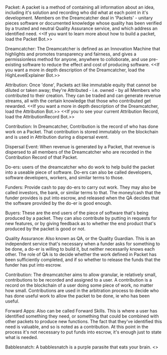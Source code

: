 Packet: A packet is a method of containing all information about an idea, including it's solution and recording who did what at each point in it's development. Members on the Dreamcatcher deal in 'Packets' - unitary pieces software or documented knowledge whose quality has been verified by a trusted and neutral Quality Assurance service, and which address an identified need.  <<If you want to learn more about how to build a packet, load the Packet Bot.>>

Dreamcatcher: The Dreamcatcher is defined as an Innovation Machine that highlights and promotes transparency and fairness, and gives a permissionless method for anyone, anywhere to colloborate, and use pre-existing software to reduce the effect and cost of producing software. <<If you want a more in depth description of the Dreamcatcher, load the HighLevelExplainer Bot.>>

Attribution: Once 'done', Packets act like immutable equity that cannot be diluted or taken away; they're Attributed - i.e. owned - by all Members who contributed to their creation. They can be traded and can generate revenue streams, all with the certain knowledge that those who contributed get rewarded. <<If you want a more in depth description of the Dreamcatcher, load the Attribution Bot.>> <<If you to see your current Attribution Record, load the AttributionRecord Bot.>>

Contribution: In Dreamcatcher, Contribution is the record of who has done work on a Packet.  That contribution is stored immutably on the blockchain and is used in Attribution during a dispersal event.

Dispersal Event: When revenue is generated by a Packet, that revenue is dispersed to all members of the Dreamcatcher who are recorded in the Contribution Record of that Packet.

Do-ers: users of the dreamcatcher who do work to help build the packet into a useable piece of software.  Do-ers can also be called developers, software developers, workers, and similar terms to those.

Funders: Provide cash to pay do-ers to carry out work.  They may also be called investors, the bank, or similar terms to that.  The money/cash that the funder provides is put into escrow, and released when the QA decides that the software provided by the do-er is good enough.  

Buyers: These are the end users of the piece of software that's being produced by a packet.  They can also contribute by putting in requests for new features, or by giving feedback as to whether the end product that's produced by the packet is good or not.

Quality Assurance:  Also known as QA, or the Quality Guardian.  This is an independent service that's necessary when a funder asks for something to be done, a do-er is willing to build it, but neither necessarily knows each other.  The role of QA is to decide whether the work defined in Packet has been sufficiently completed, and if so whether to release the funds that the funder has put into escrow.

Contribution:  The dreamcatcher aims to allow granular, ie relatively small, contributions to be recorded and assigned to a user.  A contribution is a record on the blockchain of a user doing some piece of work, no matter how small.  Contributions are used in the arbitration process to decide who has done useful work to allow the packet to be done, ie who has been useful.

Forward Apps:  Also can be called Forward Skills.  This is where a user has identified something they need, or something that could be combined with other packets to produce new functions.  The fact that they've identified this need is valuable, and so is noted as a contribution.  At this point in the process it's not necessary to put funds into escrow, it's enough just to state what is needed. 


Babblesnatch: A babblesnatch is a purple parasite that eats your brain. <<Load Babblesnatch Bot>>